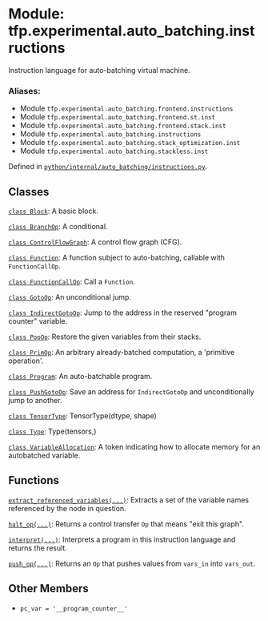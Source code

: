 <div itemscope itemtype="http://developers.google.com/ReferenceObject">
<meta itemprop="name" content="tfp.experimental.auto_batching.instructions" />
<meta itemprop="path" content="Stable" />
<meta itemprop="property" content="pc_var"/>
</div>

# Module: tfp.experimental.auto_batching.instructions

Instruction language for auto-batching virtual machine.

### Aliases:

* Module `tfp.experimental.auto_batching.frontend.instructions`
* Module `tfp.experimental.auto_batching.frontend.st.inst`
* Module `tfp.experimental.auto_batching.frontend.stack.inst`
* Module `tfp.experimental.auto_batching.instructions`
* Module `tfp.experimental.auto_batching.stack_optimization.inst`
* Module `tfp.experimental.auto_batching.stackless.inst`



Defined in [`python/internal/auto_batching/instructions.py`](https://github.com/tensorflow/probability/tree/master/tensorflow_probability/python/internal/auto_batching/instructions.py).

<!-- Placeholder for "Used in" -->


## Classes

[`class Block`](../../../tfp/experimental/auto_batching/instructions/Block.md): A basic block.

[`class BranchOp`](../../../tfp/experimental/auto_batching/instructions/BranchOp.md): A conditional.

[`class ControlFlowGraph`](../../../tfp/experimental/auto_batching/instructions/ControlFlowGraph.md): A control flow graph (CFG).

[`class Function`](../../../tfp/experimental/auto_batching/instructions/Function.md): A function subject to auto-batching, callable with `FunctionCallOp`.

[`class FunctionCallOp`](../../../tfp/experimental/auto_batching/instructions/FunctionCallOp.md): Call a `Function`.

[`class GotoOp`](../../../tfp/experimental/auto_batching/instructions/GotoOp.md): An unconditional jump.

[`class IndirectGotoOp`](../../../tfp/experimental/auto_batching/instructions/IndirectGotoOp.md): Jump to the address in the reserved "program counter" variable.

[`class PopOp`](../../../tfp/experimental/auto_batching/instructions/PopOp.md): Restore the given variables from their stacks.

[`class PrimOp`](../../../tfp/experimental/auto_batching/instructions/PrimOp.md): An arbitrary already-batched computation, a 'primitive operation'.

[`class Program`](../../../tfp/experimental/auto_batching/instructions/Program.md): An auto-batchable program.

[`class PushGotoOp`](../../../tfp/experimental/auto_batching/instructions/PushGotoOp.md): Save an address for `IndirectGotoOp` and unconditionally jump to another.

[`class TensorType`](../../../tfp/experimental/auto_batching/TensorType.md): TensorType(dtype, shape)

[`class Type`](../../../tfp/experimental/auto_batching/Type.md): Type(tensors,)

[`class VariableAllocation`](../../../tfp/experimental/auto_batching/instructions/VariableAllocation.md): A token indicating how to allocate memory for an autobatched variable.

## Functions

[`extract_referenced_variables(...)`](../../../tfp/experimental/auto_batching/instructions/extract_referenced_variables.md): Extracts a set of the variable names referenced by the node in question.

[`halt_op(...)`](../../../tfp/experimental/auto_batching/instructions/halt_op.md): Returns a control transfer `Op` that means "exit this graph".

[`interpret(...)`](../../../tfp/experimental/auto_batching/instructions/interpret.md): Interprets a program in this instruction language and returns the result.

[`push_op(...)`](../../../tfp/experimental/auto_batching/instructions/push_op.md): Returns an `Op` that pushes values from `vars_in` into `vars_out`.

## Other Members

* `pc_var = '__program_counter__'` <a id="pc_var"></a>
